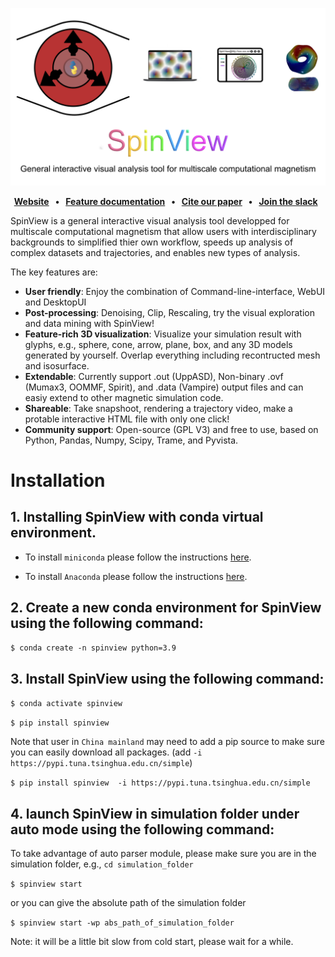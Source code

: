 </p>

![](docs/assets/readme.png)

<p align="center">
    <b>
      <a href="https://mxjk851.github.io/SpinView/">Website</a> &nbsp;
      • &nbsp;
      <a href="https://mxjk851.github.io/SpinView/quick_object_change/">Feature documentation</a> &nbsp;
      • &nbsp;
      <a href="">Cite our paper</a> &nbsp;
      • &nbsp;
      <a href="">Join the slack</a> &nbsp;
    </b>
</p>

SpinView is a general interactive visual analysis tool developped for multiscale computational magnetism that allow users with interdisciplinary backgrounds to simplified thier own workflow, speeds up
analysis of complex datasets and trajectories, and enables new types of analysis.

The key features are:

* **User friendly**: Enjoy the combination of Command-line-interface, WebUI and DesktopUI
* **Post-processing**: Denoising, Clip, Rescaling, try the visual exploration and data mining with SpinView!
* **Feature-rich 3D visualization**: Visualize your simulation result with glyphs, e.g., sphere, cone, arrow, plane, box, and any 3D models generated by yourself. Overlap everything including recontructed mesh and isosurface.
* **Extendable**: Currently support .out (UppASD), Non-binary .ovf (Mumax3, OOMMF, Spirit), and .data (Vampire) output files and can easiy extend to other magnetic simulation code.
* **Shareable**: Take snapshoot, rendering a trajectory video, make a protable interactive HTML file with only one click!
* **Community support**: Open-source (GPL V3) and free to use, based on Python, Pandas, Numpy, Scipy, Trame, and Pyvista.

# Installation 


## 1. Installing SpinView with conda virtual environment.

* To install `miniconda` please follow the instructions [here](https://docs.conda.io/en/latest/miniconda.html).

* To install `Anaconda` please follow the instructions [here](https://docs.anaconda.com/anaconda/install/).

## 2. Create a new conda environment for SpinView using the following command:

`$ conda create -n spinview python=3.9`


## 3. Install SpinView using the following command:

`$ conda activate spinview`

`$ pip install spinview`

Note that user in `China mainland` may need to add a pip source to make sure you can easily download all packages. (add `-i https://pypi.tuna.tsinghua.edu.cn/simple`)


`$ pip install spinview  -i https://pypi.tuna.tsinghua.edu.cn/simple`

## 4. launch SpinView in simulation folder under auto mode using the following command:
To take advantage of auto parser module, please make sure you are in the simulation folder, e.g.,
`cd simulation_folder`

`$ spinview start`

or you can give the absolute path of the simulation folder

`$ spinview start -wp abs_path_of_simulation_folder`

Note: it will be a little bit slow from cold start, please wait for a while. 


